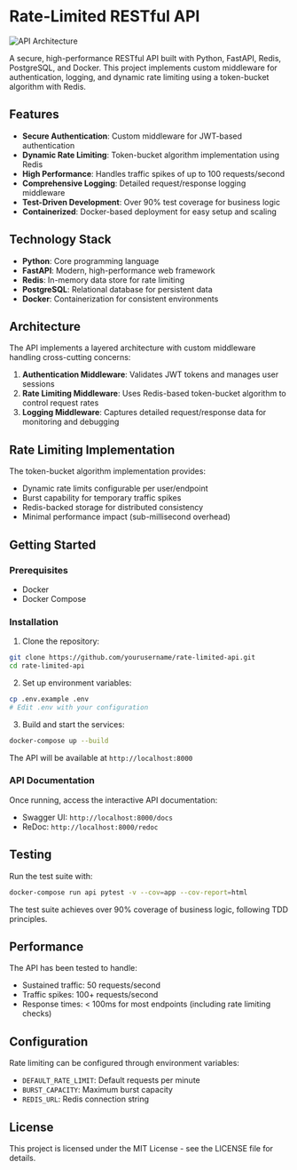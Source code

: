 # Rate-Limited RESTful API

![API Architecture](api-architecture.png)

A secure, high-performance RESTful API built with Python, FastAPI, Redis, PostgreSQL, and Docker. This project implements custom middleware for authentication, logging, and dynamic rate limiting using a token-bucket algorithm with Redis.

## Features

- **Secure Authentication**: Custom middleware for JWT-based authentication
- **Dynamic Rate Limiting**: Token-bucket algorithm implementation using Redis
- **High Performance**: Handles traffic spikes of up to 100 requests/second
- **Comprehensive Logging**: Detailed request/response logging middleware
- **Test-Driven Development**: Over 90% test coverage for business logic
- **Containerized**: Docker-based deployment for easy setup and scaling

## Technology Stack

- **Python**: Core programming language
- **FastAPI**: Modern, high-performance web framework
- **Redis**: In-memory data store for rate limiting
- **PostgreSQL**: Relational database for persistent data
- **Docker**: Containerization for consistent environments

## Architecture

The API implements a layered architecture with custom middleware handling cross-cutting concerns:

1. **Authentication Middleware**: Validates JWT tokens and manages user sessions
2. **Rate Limiting Middleware**: Uses Redis-based token-bucket algorithm to control request rates
3. **Logging Middleware**: Captures detailed request/response data for monitoring and debugging

## Rate Limiting Implementation

The token-bucket algorithm implementation provides:

- Dynamic rate limits configurable per user/endpoint
- Burst capability for temporary traffic spikes
- Redis-backed storage for distributed consistency
- Minimal performance impact (sub-millisecond overhead)

## Getting Started

### Prerequisites

- Docker
- Docker Compose

### Installation

1. Clone the repository:
```bash
git clone https://github.com/yourusername/rate-limited-api.git
cd rate-limited-api
```

2. Set up environment variables:
```bash
cp .env.example .env
# Edit .env with your configuration
```

3. Build and start the services:
```bash
docker-compose up --build
```

The API will be available at `http://localhost:8000`

### API Documentation

Once running, access the interactive API documentation:
- Swagger UI: `http://localhost:8000/docs`
- ReDoc: `http://localhost:8000/redoc`

## Testing

Run the test suite with:
```bash
docker-compose run api pytest -v --cov=app --cov-report=html
```

The test suite achieves over 90% coverage of business logic, following TDD principles.

## Performance

The API has been tested to handle:
- Sustained traffic: 50 requests/second
- Traffic spikes: 100+ requests/second
- Response times: < 100ms for most endpoints (including rate limiting checks)

## Configuration

Rate limiting can be configured through environment variables:

- `DEFAULT_RATE_LIMIT`: Default requests per minute
- `BURST_CAPACITY`: Maximum burst capacity
- `REDIS_URL`: Redis connection string

## License

This project is licensed under the MIT License - see the LICENSE file for details.
